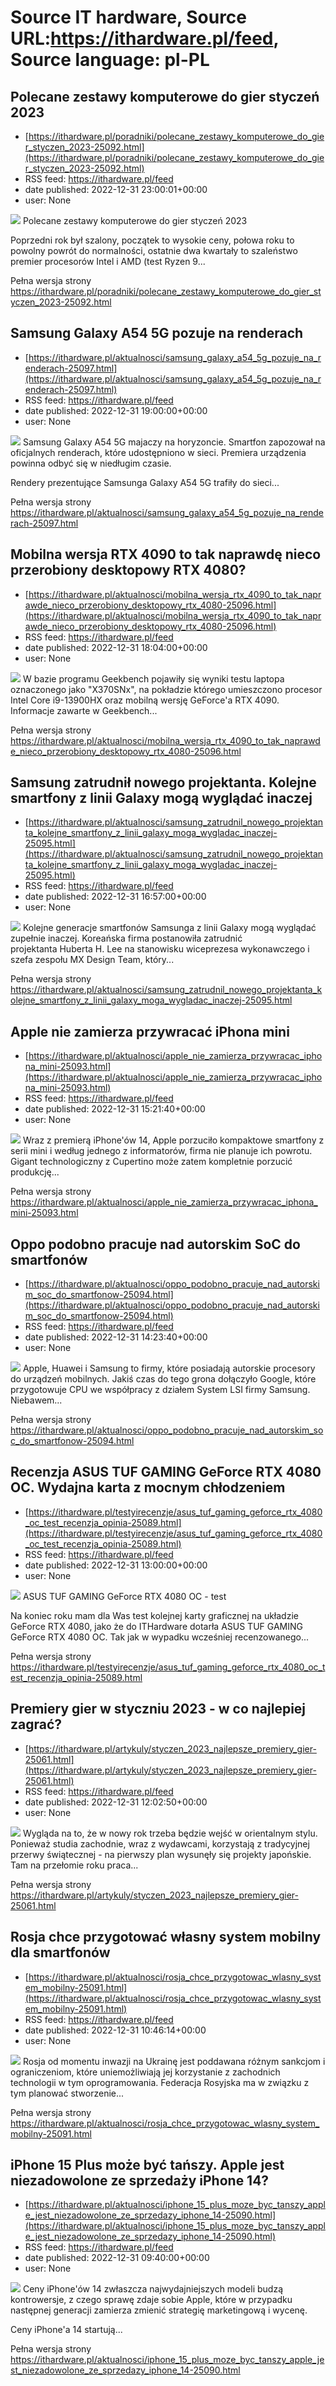 # Source IT hardware, Source URL:https://ithardware.pl/feed, Source language: pl-PL

## Polecane zestawy komputerowe do gier styczeń 2023
 - [https://ithardware.pl/poradniki/polecane_zestawy_komputerowe_do_gier_styczen_2023-25092.html](https://ithardware.pl/poradniki/polecane_zestawy_komputerowe_do_gier_styczen_2023-25092.html)
 - RSS feed: https://ithardware.pl/feed
 - date published: 2022-12-31 23:00:01+00:00
 - user: None

<img src="https://ithardware.pl/artykuly/min/25092_1.jpg" />            Polecane zestawy komputerowe do gier styczeń 2023

Poprzedni rok był szalony, początek to wysokie ceny, połowa roku to powolny powr&oacute;t do normalności, ostatnie dwa kwartały to szaleństwo premier procesor&oacute;w Intel i AMD (test Ryzen 9...
            <p>Pełna wersja strony <a href="https://ithardware.pl/poradniki/polecane_zestawy_komputerowe_do_gier_styczen_2023-25092.html">https://ithardware.pl/poradniki/polecane_zestawy_komputerowe_do_gier_styczen_2023-25092.html</a></p>

## Samsung Galaxy A54 5G pozuje na renderach
 - [https://ithardware.pl/aktualnosci/samsung_galaxy_a54_5g_pozuje_na_renderach-25097.html](https://ithardware.pl/aktualnosci/samsung_galaxy_a54_5g_pozuje_na_renderach-25097.html)
 - RSS feed: https://ithardware.pl/feed
 - date published: 2022-12-31 19:00:00+00:00
 - user: None

<img src="https://ithardware.pl/artykuly/min/25097_1.jpg" />            Samsung Galaxy A54 5G majaczy na horyzoncie. Smartfon zapozował na oficjalnych renderach, kt&oacute;re udostępniono w sieci. Premiera urządzenia powinna odbyć się w niedługim czasie.

Rendery prezentujące Samsunga Galaxy A54 5G trafiły do sieci...
            <p>Pełna wersja strony <a href="https://ithardware.pl/aktualnosci/samsung_galaxy_a54_5g_pozuje_na_renderach-25097.html">https://ithardware.pl/aktualnosci/samsung_galaxy_a54_5g_pozuje_na_renderach-25097.html</a></p>

## Mobilna wersja RTX 4090 to tak naprawdę nieco przerobiony desktopowy RTX 4080?
 - [https://ithardware.pl/aktualnosci/mobilna_wersja_rtx_4090_to_tak_naprawde_nieco_przerobiony_desktopowy_rtx_4080-25096.html](https://ithardware.pl/aktualnosci/mobilna_wersja_rtx_4090_to_tak_naprawde_nieco_przerobiony_desktopowy_rtx_4080-25096.html)
 - RSS feed: https://ithardware.pl/feed
 - date published: 2022-12-31 18:04:00+00:00
 - user: None

<img src="https://ithardware.pl/artykuly/min/25096_1.jpg" />            W bazie programu Geekbench pojawiły się wyniki testu laptopa oznaczonego jako &quot;X370SNx&quot;, na pokładzie kt&oacute;rego umieszczono procesor Intel Core i9-13900HX oraz mobilną wersję GeForce'a RTX 4090. Informacje zawarte w Geekbench...
            <p>Pełna wersja strony <a href="https://ithardware.pl/aktualnosci/mobilna_wersja_rtx_4090_to_tak_naprawde_nieco_przerobiony_desktopowy_rtx_4080-25096.html">https://ithardware.pl/aktualnosci/mobilna_wersja_rtx_4090_to_tak_naprawde_nieco_przerobiony_desktopowy_rtx_4080-25096.html</a></p>

## Samsung zatrudnił nowego projektanta. Kolejne smartfony z linii Galaxy mogą wyglądać inaczej
 - [https://ithardware.pl/aktualnosci/samsung_zatrudnil_nowego_projektanta_kolejne_smartfony_z_linii_galaxy_moga_wygladac_inaczej-25095.html](https://ithardware.pl/aktualnosci/samsung_zatrudnil_nowego_projektanta_kolejne_smartfony_z_linii_galaxy_moga_wygladac_inaczej-25095.html)
 - RSS feed: https://ithardware.pl/feed
 - date published: 2022-12-31 16:57:00+00:00
 - user: None

<img src="https://ithardware.pl/artykuly/min/25095_1.jpg" />            Kolejne generacje smartfon&oacute;w Samsunga z linii Galaxy mogą wyglądać zupełnie inaczej. Koreańska firma postanowiła zatrudnić projektanta&nbsp;Huberta H. Lee na stanowisku wiceprezesa wykonawczego i szefa zespołu MX Design Team, kt&oacute;ry...
            <p>Pełna wersja strony <a href="https://ithardware.pl/aktualnosci/samsung_zatrudnil_nowego_projektanta_kolejne_smartfony_z_linii_galaxy_moga_wygladac_inaczej-25095.html">https://ithardware.pl/aktualnosci/samsung_zatrudnil_nowego_projektanta_kolejne_smartfony_z_linii_galaxy_moga_wygladac_inaczej-25095.html</a></p>

## Apple nie zamierza przywracać iPhona mini
 - [https://ithardware.pl/aktualnosci/apple_nie_zamierza_przywracac_iphona_mini-25093.html](https://ithardware.pl/aktualnosci/apple_nie_zamierza_przywracac_iphona_mini-25093.html)
 - RSS feed: https://ithardware.pl/feed
 - date published: 2022-12-31 15:21:40+00:00
 - user: None

<img src="https://ithardware.pl/artykuly/min/25093_1.jpg" />            Wraz z premierą iPhone'&oacute;w 14, Apple porzuciło kompaktowe smartfony z serii mini i według jednego z informator&oacute;w, firma nie planuje ich powrotu. Gigant technologiczny z Cupertino może zatem kompletnie porzucić produkcję...
            <p>Pełna wersja strony <a href="https://ithardware.pl/aktualnosci/apple_nie_zamierza_przywracac_iphona_mini-25093.html">https://ithardware.pl/aktualnosci/apple_nie_zamierza_przywracac_iphona_mini-25093.html</a></p>

## Oppo podobno pracuje nad autorskim SoC do smartfonów
 - [https://ithardware.pl/aktualnosci/oppo_podobno_pracuje_nad_autorskim_soc_do_smartfonow-25094.html](https://ithardware.pl/aktualnosci/oppo_podobno_pracuje_nad_autorskim_soc_do_smartfonow-25094.html)
 - RSS feed: https://ithardware.pl/feed
 - date published: 2022-12-31 14:23:40+00:00
 - user: None

<img src="https://ithardware.pl/artykuly/min/25094_1.jpg" />            Apple, Huawei i Samsung to firmy, kt&oacute;re posiadają autorskie procesory do urządzeń mobilnych. Jakiś czas do tego grona dołączyło Google, kt&oacute;re przygotowuje CPU&nbsp;we wsp&oacute;łpracy z działem System LSI firmy Samsung. Niebawem...
            <p>Pełna wersja strony <a href="https://ithardware.pl/aktualnosci/oppo_podobno_pracuje_nad_autorskim_soc_do_smartfonow-25094.html">https://ithardware.pl/aktualnosci/oppo_podobno_pracuje_nad_autorskim_soc_do_smartfonow-25094.html</a></p>

## Recenzja ASUS TUF GAMING GeForce RTX 4080 OC. Wydajna karta z mocnym chłodzeniem
 - [https://ithardware.pl/testyirecenzje/asus_tuf_gaming_geforce_rtx_4080_oc_test_recenzja_opinia-25089.html](https://ithardware.pl/testyirecenzje/asus_tuf_gaming_geforce_rtx_4080_oc_test_recenzja_opinia-25089.html)
 - RSS feed: https://ithardware.pl/feed
 - date published: 2022-12-31 13:00:00+00:00
 - user: None

<img src="https://ithardware.pl/artykuly/min/25089_1.jpg" />            ASUS TUF GAMING GeForce RTX 4080 OC - test

Na koniec roku mam dla Was test kolejnej karty graficznej na układzie GeForce RTX 4080, jako że do ITHardware dotarła ASUS TUF GAMING GeForce RTX 4080 OC. Tak jak w wypadku wcześniej recenzowanego...
            <p>Pełna wersja strony <a href="https://ithardware.pl/testyirecenzje/asus_tuf_gaming_geforce_rtx_4080_oc_test_recenzja_opinia-25089.html">https://ithardware.pl/testyirecenzje/asus_tuf_gaming_geforce_rtx_4080_oc_test_recenzja_opinia-25089.html</a></p>

## Premiery gier w styczniu 2023 - w co najlepiej zagrać?
 - [https://ithardware.pl/artykuly/styczen_2023_najlepsze_premiery_gier-25061.html](https://ithardware.pl/artykuly/styczen_2023_najlepsze_premiery_gier-25061.html)
 - RSS feed: https://ithardware.pl/feed
 - date published: 2022-12-31 12:02:50+00:00
 - user: None

<img src="https://ithardware.pl/artykuly/min/25061_1.jpg" />            Wygląda na to, że w nowy rok trzeba będzie wejść w orientalnym stylu. Ponieważ studia zachodnie, wraz z wydawcami, korzystają z tradycyjnej przerwy świątecznej - na pierwszy plan wysunęły się projekty japońskie. Tam na przełomie roku praca...
            <p>Pełna wersja strony <a href="https://ithardware.pl/artykuly/styczen_2023_najlepsze_premiery_gier-25061.html">https://ithardware.pl/artykuly/styczen_2023_najlepsze_premiery_gier-25061.html</a></p>

## Rosja chce przygotować własny system mobilny dla smartfonów
 - [https://ithardware.pl/aktualnosci/rosja_chce_przygotowac_wlasny_system_mobilny-25091.html](https://ithardware.pl/aktualnosci/rosja_chce_przygotowac_wlasny_system_mobilny-25091.html)
 - RSS feed: https://ithardware.pl/feed
 - date published: 2022-12-31 10:46:14+00:00
 - user: None

<img src="https://ithardware.pl/artykuly/min/25091_1.jpg" />            Rosja od momentu inwazji na Ukrainę jest poddawana r&oacute;żnym sankcjom i ograniczeniom, kt&oacute;re uniemożliwiają jej korzystanie z zachodnich technologii w tym oprogramowania. Federacja Rosyjska&nbsp;ma w związku z tym planować stworzenie...
            <p>Pełna wersja strony <a href="https://ithardware.pl/aktualnosci/rosja_chce_przygotowac_wlasny_system_mobilny-25091.html">https://ithardware.pl/aktualnosci/rosja_chce_przygotowac_wlasny_system_mobilny-25091.html</a></p>

## iPhone 15 Plus może być tańszy. Apple jest niezadowolone ze sprzedaży iPhone 14?
 - [https://ithardware.pl/aktualnosci/iphone_15_plus_moze_byc_tanszy_apple_jest_niezadowolone_ze_sprzedazy_iphone_14-25090.html](https://ithardware.pl/aktualnosci/iphone_15_plus_moze_byc_tanszy_apple_jest_niezadowolone_ze_sprzedazy_iphone_14-25090.html)
 - RSS feed: https://ithardware.pl/feed
 - date published: 2022-12-31 09:40:00+00:00
 - user: None

<img src="https://ithardware.pl/artykuly/min/25090_1.jpg" />            Ceny iPhone'&oacute;w 14 zwłaszcza najwydajniejszych modeli budzą kontrowersje, z czego sprawę zdaje sobie Apple, kt&oacute;re w przypadku następnej generacji zamierza zmienić strategię marketingową i wycenę.

Ceny iPhone'a 14 startują...
            <p>Pełna wersja strony <a href="https://ithardware.pl/aktualnosci/iphone_15_plus_moze_byc_tanszy_apple_jest_niezadowolone_ze_sprzedazy_iphone_14-25090.html">https://ithardware.pl/aktualnosci/iphone_15_plus_moze_byc_tanszy_apple_jest_niezadowolone_ze_sprzedazy_iphone_14-25090.html</a></p>
